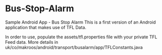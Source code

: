 Bus-Stop-Alarm
==============

Sample Android App - Bus Stop Alarm
This is a first version of an Android application that makes use of TFL Data.

In order to use, populate the assets/tfl.properties file with your private TFL Feed data. More details in uk/co/makroos/android/transport/busalarm/app/TFLConstants.java